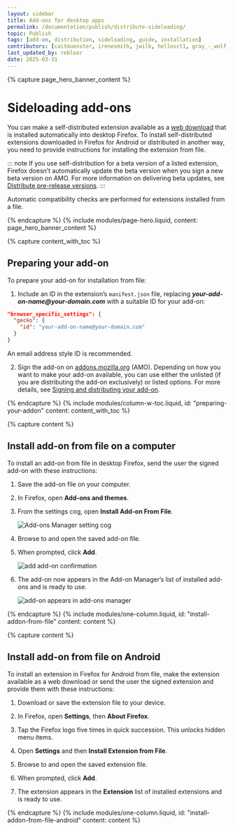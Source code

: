 ```yaml
---
layout: sidebar
title: Add-ons for desktop apps
permalink: /documentation/publish/distribute-sideloading/
topic: Publish
tags: [add-on, distribution, sideloading, guide, installation]
contributors: [caitmuenster, irenesmith, jwilk, hellosct1, gray_-_wolf, luanmm, rebloor]
last_updated_by: rebloor
date: 2025-03-31
---
```


<!-- Page Hero Banner -->

{% capture page_hero_banner_content %}

# Sideloading add-ons

You can make a self-distributed extension available as a [web download](/documentation/publish/self-distribution/#options) that is installed automatically into desktop Firefox. To install self-distributed extensions downloaded in Firefox for Android or distributed in another way, you need to provide instructions for installing the extension from file.

::: note
If you use self-distribution for a beta version of a listed extension, Firefox doesn’t automatically update the beta version when you sign a new beta version on AMO. For more information on delivering beta updates, see [Distribute pre-release versions](/documentation/publish/distribute-pre-release-versions/).
:::

Automatic compatibility checks are performed for extensions installed from a file.

{% endcapture %}
{% include modules/page-hero.liquid,
	content: page_hero_banner_content
%}

<!-- END: Page Hero Banner -->

<!-- Content with Table of Contents Module -->

{% capture content_with_toc %}

## Preparing your add-on

To prepare your add-on for installation from file:

1. Include an ID in the extension’s `manifest.json` file, replacing **_your-add-on-name@your-domain.com_** with a suitable ID for your add-on:

<!-- Syntax Highlighting -->
```json
"browser_specific_settings": {
  "gecko": {
    "id": "your-add-on-name@your-domain.com"
  }
}
```
<!-- END: Syntax Highlighting -->

An email address style ID is recommended.

2. Sign the add-on on [addons.mozilla.org](https://addons.mozilla.org) (AMO). Depending on how you want to make your add-on available, you can use either the unlisted (if you are distributing the add-on exclusively) or listed options. For more details, see [Signing and distributing your add-on](/documentation/publish/signing-and-distribution-overview/).

{% endcapture %}
{% include modules/column-w-toc.liquid,
	id: "preparing-your-addon"
	content: content_with_toc
%}

<!-- END: Content with Table of Contents -->

<!-- Single Column Body Module -->

{% capture content %}

## Install add-on from file on a computer

To install an add-on from file in desktop Firefox, send the user the signed add-on with these instructions:

1. Save the add-on file on your computer.

2. In Firefox, open **Add-ons and themes**.

3. From the settings cog, open **Install Add-on From File**.

   ![Add-ons Manager setting cog](/assets/img/documentation/publish/install-addon-from-file.png)

4. Browse to and open the saved add-on file.

5. When prompted, click **Add**.

   ![add add-on confirmation](/assets/img/documentation/publish/add_add_on_confirmation.png)

6. The add-on now appears in the Add-on Manager’s list of installed add-ons and is ready to use.

   ![add-on appears in add-ons manager](/assets/img/documentation/publish/add_on_added.png)

{% endcapture %}
{% include modules/one-column.liquid,
  id: "install-addon-from-file"
  content: content
%}

<!-- END: Single Column Body Module -->

<!-- Single Column Body Module -->

{% capture content %}

## Install add-on from file on Android

To install an extension in Firefox for Android from file, make the extension available as a web download or send the user the signed extension and provide them with these instructions:

1. Download or save the extension file to your device.

2. In Firefox, open **Settings**, then **About Firefox**.

3. Tap the Firefox logo five times in quick succession. This unlocks hidden menu items.

4. Open **Settings** and then **Install Extension from File**.

5. Browse to and open the saved extension file.

6. When prompted, click **Add**.

7. The extension appears in the **Extension** list of installed extensions and is ready to use.

{% endcapture %}
{% include modules/one-column.liquid,
  id: "install-addon-from-file-android"
  content: content
%}

<!-- END: Single Column Body Module -->
